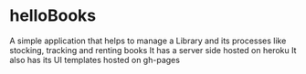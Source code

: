 # helloBooks
A simple application that helps to manage a Library and its processes like stocking, tracking and renting books
It has a server side hosted on heroku
It also has its UI templates hosted on gh-pages
